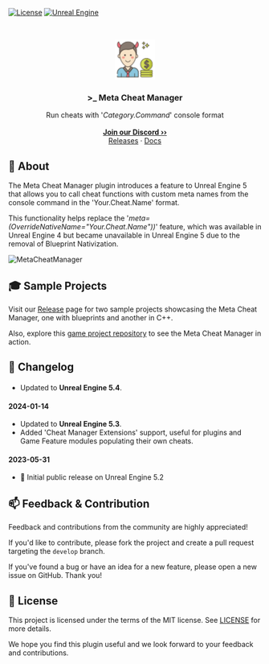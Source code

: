 <a href="https://github.com/JanSeliv/MetaCheatManager/blob/main/LICENSE">![License](https://img.shields.io/badge/license-MIT-brightgreen.svg)</a>
<a href="https://www.unrealengine.com/">![Unreal Engine](https://img.shields.io/badge/Unreal-5.3-dea309?style=flat&logo=unrealengine)</a>

<br/>
<p align="center">
<a href="https://github.com/JanSeliv/MetaCheatManager">
<img src="https://github.com/JanSeliv/MetaCheatManager/blob/main/Resources/Icon128.png?raw=true" alt="Logo" width="80" height="80">
</a>
<h3 align="center">&gt;_ Meta Cheat Manager</h3>
<p align="center">
Run cheats with '<em>Category.Command</em>' console format
<br/>
<br/>
<a href="https://discord.gg/jbWgwDefnE"><strong>Join our Discord ››</strong></a>
<br/>
<a href="https://github.com/JanSeliv/MetaCheatManager/releases">Releases</a>
·
<a href="https://docs.google.com/document/d/15kXwC05paFdwwmPC4Pi8xTuUq20-s7lC_EfOtFDcp0w">Docs</a>
</p>

## 🌟 About

The Meta Cheat Manager plugin introduces a feature to Unreal Engine 5 that allows you to call cheat functions with custom meta names from the console command in the 'Your.Cheat.Name' format.

This functionality helps replace the '_meta=(OverrideNativeName="Your.Cheat.Name"))_' feature, which was available in Unreal Engine 4 but became unavailable in Unreal Engine 5 due to the removal of Blueprint Nativization.

![MetaCheatManager](https://github.com/JanSeliv/MetaCheatManager/assets/20540872/1343fbb6-d8b6-453a-99d3-99c7eb5ca5db)

## 🎓 Sample Projects

Visit our [Release](https://github.com/JanSeliv/MetaCheatManager/releases) page for two sample projects showcasing the Meta Cheat Manager, one with blueprints and another in C++.

Also, explore this [game project repository](https://github.com/JanSeliv/Bomber) to see the Meta Cheat Manager in action.

## 📅 Changelog
#### 
- Updated to **Unreal Engine 5.4**.
#### 2024-01-14
- Updated to **Unreal Engine 5.3**.
- Added 'Cheat Manager Extensions' support, useful for plugins and Game Feature modules populating their own cheats.
#### 2023-05-31
- 🎉 Initial public release on Unreal Engine 5.2

## 📫 Feedback & Contribution

Feedback and contributions from the community are highly appreciated!

If you'd like to contribute, please fork the project and create a pull request targeting the `develop` branch.

If you've found a bug or have an idea for a new feature, please open a new issue on GitHub. Thank you!

## 📜 License

This project is licensed under the terms of the MIT license. See [LICENSE](LICENSE) for more details.

We hope you find this plugin useful and we look forward to your feedback and contributions.
